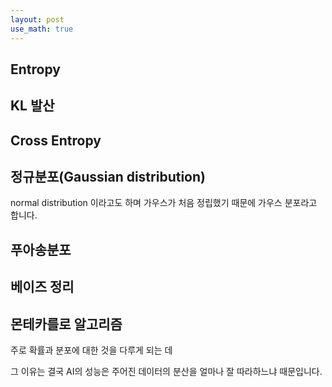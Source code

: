 ```yaml
---
layout: post
use_math: true
---
```



## Entropy

## KL 발산

## Cross Entropy

## 정규분포(Gaussian distribution)

normal distribution 이라고도 하며 가우스가 처음 정립했기 때문에 가우스 분포라고 합니다.

## 푸아송분포

## 베이즈 정리

## 몬테카를로 알고리즘

주로 확률과 분포에 대한 것을 다루게 되는 데 

그 이유는 결국 AI의 성능은 주어진 데이터의 분산을 얼마나 잘 따라하느냐 때문입니다.